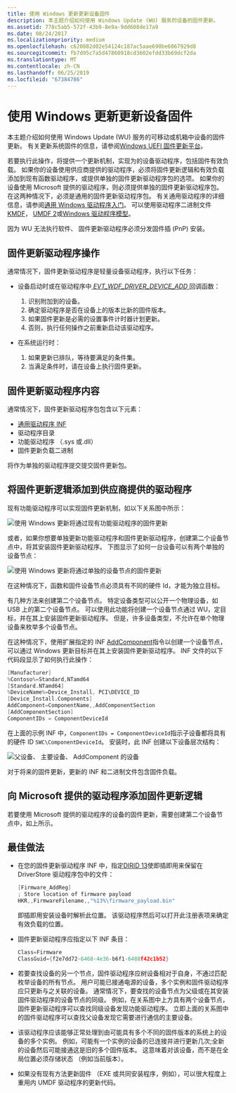 ```yaml
---
title: 使用 Windows 更新更新设备固件
description: 本主题介绍如何使用 Windows Update (WU) 服务的设备的固件更新。
ms.assetid: 778c5ab5-572f-43b9-8e9a-9dd608de17a9
ms.date: 08/24/2017
ms.localizationpriority: medium
ms.openlocfilehash: c620882d02e54124c187ac5aae690be6067929d8
ms.sourcegitcommit: fb7d95c7a5d47860918cd3602efdd33b69dcf2da
ms.translationtype: MT
ms.contentlocale: zh-CN
ms.lasthandoff: 06/25/2019
ms.locfileid: "67384786"
---
```

# <a name="updating-device-firmware-using-windows-update"></a>使用 Windows 更新更新设备固件

本主题介绍如何使用 Windows Update (WU) 服务的可移动或机箱中设备的固件更新。  有关更新系统固件的信息，请参阅[Windows UEFI 固件更新平台](../bringup/windows-uefi-firmware-update-platform.md)。

若要执行此操作，将提供一个更新机制，实现为的设备驱动程序，包括固件有效负载。  如果你的设备使用供应商提供的驱动程序，必须将固件更新逻辑和有效负载添加到现有函数驱动程序，或提供单独的固件更新驱动程序包的选项。  如果你的设备使用 Microsoft 提供的驱动程序，则必须提供单独的固件更新驱动程序包。  在这两种情况下，必须是通用的固件更新驱动程序包。  有关通用驱动程序的详细信息，请参阅[通用 Windows 驱动程序入门](../develop/getting-started-with-universal-drivers.md)。  可以使用驱动程序二进制文件[KMDF](../wdf/index.md)， [UMDF 2](../wdf/getting-started-with-umdf-version-2.md)或[Windows 驱动程序模型](https://docs.microsoft.com/windows-hardware/drivers/kernel/windows-driver-model)。 

因为 WU 无法执行软件、 固件更新驱动程序必须分发固件插 (PnP) 安装。

## <a name="firmware-update-driver-actions"></a>固件更新驱动程序操作

通常情况下，固件更新驱动程序是轻量设备驱动程序，执行以下任务：

* 设备启动时或在驱动程序中[ *EVT_WDF_DRIVER_DEVICE_ADD* ](https://docs.microsoft.com/windows-hardware/drivers/ddi/content/wdfdriver/nc-wdfdriver-evt_wdf_driver_device_add)回调函数：

    1. 识别附加到的设备。
    2. 确定驱动程序是否在设备上的版本比新的固件版本。
    3. 如果固件更新是必需的设置事件计时器计划更新。
    4. 否则，执行任何操作之前重新启动该驱动程序。

* 在系统运行时：

    1. 如果更新已排队，等待要满足的条件集。
    2. 当满足条件时，请在设备上执行固件更新。

## <a name="firmware-update-driver-contents"></a>固件更新驱动程序内容

通常情况下，固件更新驱动程序包包含以下元素：

* [通用驱动程序 INF](using-a-universal-inf-file.md)
* 驱动程序目录
* 功能驱动程序 （.sys 或.dll）
* 固件更新负载二进制

将作为单独的驱动程序提交提交固件更新包。

## <a name="adding-firmware-update-logic-to-a-vendor-supplied-driver"></a>将固件更新逻辑添加到供应商提供的驱动程序

现有功能驱动程序可以实现固件更新机制，如以下关系图中所示：

![使用 Windows 更新将通过现有功能驱动程序的固件更新](images/single-devnode.png)

或者，如果你想要单独更新功能驱动程序和固件更新驱动程序，创建第二个设备节点中，将其安装固件更新驱动程序。  下图显示了如何一台设备可以有两个单独的设备节点：

![使用 Windows 更新将通过单独的设备节点的固件更新](images/two-devnodes.png)

在这种情况下，函数和固件设备节点必须具有不同的硬件 Id，才能为独立目标。

有几种方法来创建第二个设备节点。  特定设备类型可以公开一个物理设备，如 USB 上的第二个设备节点。  可以使用此功能将创建一个设备节点通过 WU，定目标，并在其上安装固件更新驱动程序。  但是，许多设备类型，不允许在单个物理设备来枚举多个设备节点。

在这种情况下，使用扩展指定的 INF [AddComponent](../install/inf-addcomponent-directive.md)指令以创建一个设备节点，可以通过 Windows 更新目标并在其上安装固件更新驱动程序。  INF 文件的以下代码段显示了如何执行此操作：

```cpp
[Manufacturer]
%Contoso%=Standard,NTamd64
[Standard.NTamd64]
%DeviceName%=Device_Install, PCI\DEVICE_ID
[Device_Install.Components]
AddComponent=ComponentName,,AddComponentSection
[AddComponentSection]
ComponentIDs = ComponentDeviceId
```

在上面的示例 INF 中，`ComponentIDs = ComponentDeviceId`指示子设备都将具有的硬件 ID `SWC\ComponentDeviceId`。  安装时，此 INF 创建以下设备层次结构：

![父设备、 主要设备、 AddComponent 的设备](images/component-device-hierarchy.png)

对于将来的固件更新，更新的 INF 和二进制文件包含固件负载。

## <a name="adding-firmware-update-logic-to-a-microsoft-supplied-driver"></a>向 Microsoft 提供的驱动程序添加固件更新逻辑

若要使用 Microsoft 提供的驱动程序的设备的固件更新，需要创建第二个设备节点中，如上所示。

## <a name="best-practices"></a>最佳做法

* 在您的固件更新驱动程序 INF 中，指定[DIRID 13](using-dirids.md)使即插即用来保留在 DriverStore 驱动程序包中的文件：

    ```cpp
    [Firmware_AddReg]
    ; Store location of firmware payload
    HKR,,FirmwareFilename,,"%13%\firmware_payload.bin"
    ```

    即插即用安装设备时解析此位置。  该驱动程序然后可以打开此注册表项来确定有效负载的位置。

* 固件更新驱动程序应指定以下 INF 条目：

    ```cpp
    Class=Firmware
    ClassGuid={f2e7dd72-6468-4e36-b6f1-6488f42c1b52}
    ```

* 若要查找设备的另一个节点，固件驱动程序应树设备相对于自身，不通过匹配枚举设备的所有节点。  用户可能已接通电源的设备，多个实例和固件驱动程序应只更新与之关联的设备。  通常情况下，要查找的设备节点为父级或在其安装固件驱动程序的设备节点的同级。 例如，在关系图中上方具有两个设备节点，固件更新驱动程序可以查找同级设备发现功能驱动程序。  立即上面的关系图中的固件驱动程序可以查找父设备发现它需要进行通信的主要设备。

* 该驱动程序应该能够正常处理到由可能具有多个不同的固件版本的系统上的设备的多个实例。  例如，可能有一个实例的设备的已连接并进行更新几次;全新的设备然后可能接通这是旧的多个固件版本。  这意味着对该设备，而不是在全局位置必须存储状态 （例如当前版本）。

* 如果没有现有方法更新固件 （EXE 或共同安装程序，例如），可以很大程度上重用内 UMDF 驱动程序的更新代码。
